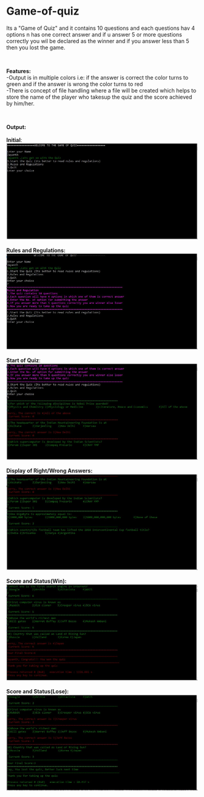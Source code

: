 # Game-of-quiz

Its a "Game of Quiz" and it contains 10 questions and each questions hav 4 options n has one correct answer and if u answer 5 or more questions correctly you wil be declared as the winner and if you answer less than 5 then you lost the game.

<br>

**Features:** <br>
 -Output is in multiple colors i.e: if the answer is correct the color turns to green and if the answer is wrong the color turns to red <br>
 -There is concept of file handling where a file will be created which helps to store the name of the player who takesup the quiz and the score achieved by him/her.
 
 <br>
 
 **Output:** <br> 
 <br>
 **Initial**:
 ![](/Output/1.JPG) <br> 
 <br>
 **Rules and Regulations:**
 ![](/Output/2.JPG) <br>
 <br>
 **Start of Quiz**:
 ![](/Output/3.JPG) <br>
 <br>
 **Display of Right/Wrong Answers:**
 ![](/Output/4.JPG) <br>
 <br>
 **Score and Status(Win):**
 ![](/Output/5.JPG) <br>
 <br>
 **Score and Status(Lose):**
 ![](/Output/6.JPG)
